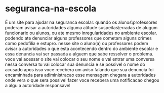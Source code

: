 # seguranca-na-escola
É um site para ajudar na seguranca escolar. 
quando os alunos\professores poderam avisar a autoridades alguma atitude suspeitas\erradas de alugum funcionario ou alunos, ou ate mesmo inregularidades no ambiente escolar.
podendo ate denunciar alguns professores que cometam alguns crimes como pedofilia e estupro. 
nesse site o aluno(a) ou professores podem avisar a autoridades o que esta acontecendo dentro do ambiente escolar e essa denuncia vai ser passada a alguem que sabe ressolver o problema.
voce vai acessar o site vai colocar o seu nome e vai entrar uma conversa
nessa conversa tu vai colocar sua denuncia e se possivel o nome do acusado 
apos isso voce recebera um aviso falando que sua denuncia foi encaminhada para adiministracao
esse mensagem chegara a autoridades onde vera o que sera possivel fazer 
voce recebera uma notificacao chegou a algu a autoridade responsavel
